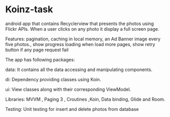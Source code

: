# Koinz-task

android app that contains Recyclerview that presents the photos using Flickr APIs. When a user clicks on any photo it display a full screen page.

Features: pagination, caching in local memory, an Ad Banner image every five photos., show progress loading when load more pages, show retry button if any page request fail


The app has following packages:

data: It contains all the data accessing and manipulating components.

di: Dependency providing classes using Koin.

ui: View classes along with their corresponding ViewModel.


Libraries:  MVVM , Paging 3 , Croutines ,Koin, Data binding, Glide and Room.


Testing:  Unit testing for insert and delete photos from database 



